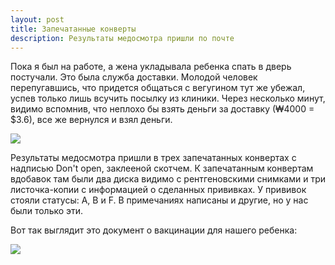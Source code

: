 ```yaml
---
layout: post
title: Запечатанные конверты
description: Результаты медосмотра пришли по почте
---
```


Пока я был на работе, а жена укладывала ребенка спать в дверь постучали. Это была служба доставки. Молодой человек
перепугавшись, что придется общаться с вегугином тут же убежал, успев только лишь всучить посылку из клиники. Через 
несколько минут, видимо вспомнив, что неплохо бы взять деньги за доставку (₩4000 = $3.6), все же вернулся и взял деньги.

<img src="http://i.imgur.com/dZBnuell.jpg" class="img-responsive img-thumbnail">

Результаты медосмотра пришли в трех запечатанных конвертах с надписью Don't open, заклееной скотчем. К запечатанным
конвертам вдобавок там были два диска видимо с рентгеновскими снимками и три листочка-копии с информацией о сделанных
прививках. У прививок стояли статусы: A, B и F. В примечаниях написаны и другие, но у нас были только эти.

Вот так выглядит это документ о вакцинации для нашего ребенка:

<img src="http://i.imgur.com/UaXqAwv.jpg" class="img-responsive img-thumbnail">

